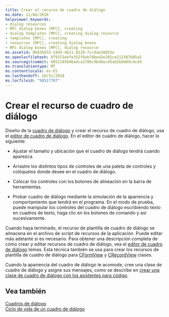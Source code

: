 ```yaml
---
title: Crear el recurso de cuadro de diálogo
ms.date: 11/04/2016
helpviewer_keywords:
- dialog resources
- MFC dialog boxes [MFC], creating
- dialog templates [MFC], creating dialog resource
- templates [MFC], creating
- resources [MFC], creating dialog boxes
- MFC dialog boxes [MFC], dialog resource
ms.assetid: 0b83bd33-14d3-4611-8129-fccdae18053e
ms.openlocfilehash: 8f9371ebfe352f0ab7dbed2e201ce212387b85a5
ms.sourcegitcommit: 6052185696adca270bc9bdbec45a626dd89cdcdd
ms.translationtype: MT
ms.contentlocale: es-ES
ms.lasthandoff: 10/31/2018
ms.locfileid: "50517707"
---
```

# <a name="creating-the-dialog-resource"></a>Crear el recurso de cuadro de diálogo

Diseño de la [cuadro de diálogo](../mfc/dialog-boxes.md) y crear el recurso de cuadro de diálogo, usa el [editor de cuadro de diálogo](../windows/dialog-editor.md). En el editor de cuadro de diálogo, hacer lo siguiente:

- Ajustar el tamaño y ubicación que el cuadro de diálogo tendrá cuando aparezca.

- Arrastre los distintos tipos de controles de una paleta de controles y colóquelos donde desee en el cuadro de diálogo.

- Colocar los controles con los botones de alineación en la barra de herramientas.

- Probar cuadro de diálogo mediante la simulación de la apariencia y comportamiento que tendrá en el programa. En el modo de prueba, puede manipular los controles del cuadro de diálogo escribiendo texto en cuadros de texto, haga clic en los botones de comando y así sucesivamente.

Cuando haya terminado, el recurso de plantilla de cuadro de diálogo se almacena en el archivo de script de recursos de la aplicación. Puede editar más adelante si es necesario. Para obtener una descripción completa de cómo crear y editar recursos de cuadro de diálogo, vea el [editor de cuadro de diálogo](../windows/dialog-editor.md) temas. Esta técnica también se usa para crear los recursos de plantilla de cuadro de diálogo para [CFormView](../mfc/reference/cformview-class.md) y [CRecordView](../mfc/reference/crecordview-class.md) clases.

Cuando la apariencia del cuadro de diálogo le acomode, cree una clase de cuadro de diálogo y asigne sus mensajes, como se describe en [crear una clase de cuadro de diálogo con los asistentes para código](../mfc/creating-a-dialog-class-with-code-wizards.md).

## <a name="see-also"></a>Vea también

[Cuadros de diálogo](../mfc/dialog-boxes.md)<br/>
[Ciclo de vida de un cuadro de diálogo](../mfc/life-cycle-of-a-dialog-box.md)

